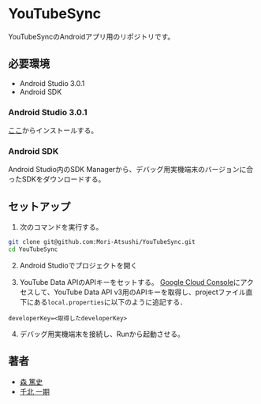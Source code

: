 # YouTubeSync
YouTubeSyncのAndroidアプリ用のリポジトリです。

## 必要環境
* Android Studio 3.0.1
* Android SDK

### Android Studio 3.0.1
[ここ](https://developer.android.com/studio/archive.html)からインストールする。

### Android SDK
Android Studio内のSDK Managerから、デバッグ用実機端末のバージョンに合ったSDKをダウンロードする。

## セットアップ
1. 次のコマンドを実行する。
```sh
git clone git@github.com:Mori-Atsushi/YouTubeSync.git
cd YouTubeSync
```
2. Android Studioでプロジェクトを開く

3. YouTube Data APIのAPIキーをセットする。
[Google Cloud Console](https://console.developers.google.com/)にアクセスして、YouTube Data API v3用のAPIキーを取得し、projectファイル直下にある`local.properties`に以下のように追記する．

```
developerKey=<取得したdeveloperKey>
```



4. デバッグ用実機端末を接続し、Runから起動させる。

## 著者
* [森 篤史](@Mori-Atsushi)
* [千北 一期](@chigichan24)
